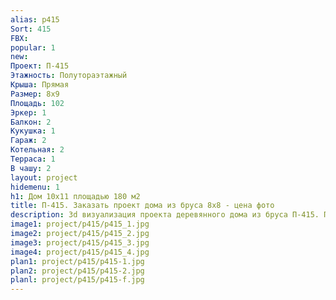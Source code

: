 ```yaml
---
alias: p415
Sort: 415
FBX: 
popular: 1
new: 
Проект: П-415
Этажность: Полутораэтажный
Крыша: Прямая
Размер: 8х9
Площадь: 102
Эркер: 1
Балкон: 2
Кукушка: 1
Гараж: 2
Котельная: 2
Терраса: 1
В чашу: 2
layout: project
hidemenu: 1
h1: Дом 10х11 площадью 180 м2
title: П-415. Заказать проект дома из бруса 8х8 - цена фото
description: 3d визуализация проекта деревянного дома из бруса П-415. Площадь 102 м2, размер 8х8. Вы можете внести любые изменения в проект.
image1: project/p415/p415_1.jpg
image2: project/p415/p415_2.jpg
image3: project/p415/p415_3.jpg
image4: project/p415/p415_4.jpg
plan1: project/p415/p415-1.jpg
plan2: project/p415/p415-2.jpg
planl: project/p415/p415-f.jpg
---
```

